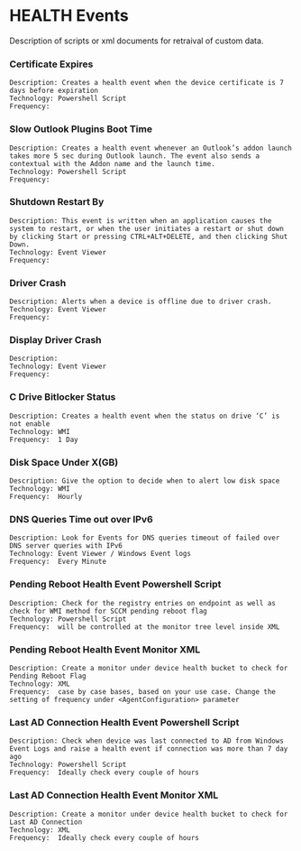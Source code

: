 # HEALTH Events 
Description of scripts or xml documents for retraival of custom data. 


###	Certificate Expires
	Description: Creates a health event when the device certificate is 7 days before expiration
	Technology:	Powershell Script
	Frequency:
###	Slow Outlook Plugins Boot Time	
	Description: Creates a health event whenever an Outlook’s addon launch takes more 5 sec during Outlook launch. The event also sends a contextual with the Addon name and the launch time. 	
	Technology:	Powershell Script
	Frequency:
###	Shutdown Restart By	
	Description: This event is written when an application causes the system to restart, or when the user initiates a restart or shut down by clicking Start or pressing CTRL+ALT+DELETE, and then clicking Shut Down. 	
	Technology:	Event Viewer
	Frequency:
### Driver Crash	
	Description: Alerts when a device is offline due to driver crash.  	
	Technology:	Event Viewer
	Frequency:
### Display Driver Crash	
	Description: 	  	
	Technology:	Event Viewer
	Frequency:
###	C Drive Bitlocker Status	
	Description: Creates a health event when the status on drive ‘C’ is not enable 	
	Technology:	WMI
	Frequency: 	1 Day
###	Disk Space Under X(GB)	
	Description: Give the option to decide when to alert low disk space 	
	Technology:	WMI
	Frequency: 	Hourly
###	DNS Queries Time out over IPv6	
	Description: Look for Events for DNS queries timeout of failed over DNS server queries with IPv6  	
	Technology:	Event Viewer / Windows Event logs
	Frequency: 	Every Minute
###	Pending Reboot Health Event	Powershell Script
	Description: Check for the registry entries on endpoint as well as check for WMI method for SCCM pending reboot flag  	
	Technology:	Powershell Script
	Frequency: 	will be controlled at the monitor tree level inside XML
###	Pending Reboot Health Event	Monitor XML
	Description: Create a monitor under device health bucket to check for Pending Reboot Flag  	
	Technology:	XML
	Frequency: 	case by case bases, based on your use case. Change the setting of frequency under <AgentConfiguration> parameter
###	Last AD Connection Health Event	Powershell Script
	Description: Check when device was last connected to AD from Windows Event Logs and raise a health event if connection was more than 7 day ago  	
	Technology:	Powershell Script
	Frequency: 	Ideally check every couple of hours
###	Last AD Connection Health Event	Monitor XML
	Description: Create a monitor under device health bucket to check for Last AD Connection  	
	Technology:	XML
	Frequency: 	Ideally check every couple of hours